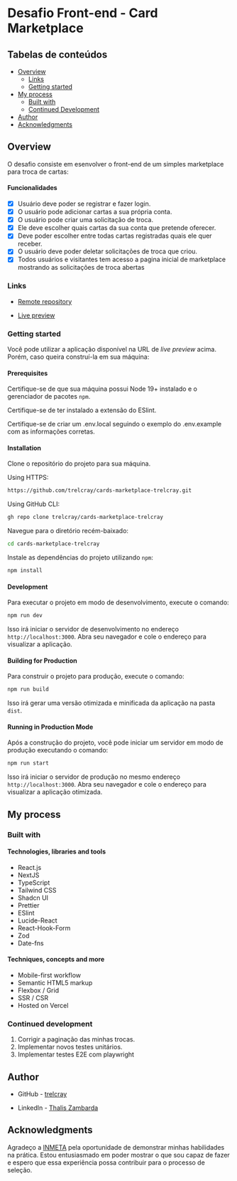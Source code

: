 # Desafio Front-end - Card Marketplace

## Tabelas de conteúdos

- [Overview](#overview)
  - [Links](#links)
  - [Getting started](#getting-started)
- [My process](#my-process)
  - [Built with](#built-with)
  - [Continued Development](#continued-development)
- [Author](#author)
- [Acknowledgments](#acknowledgments)

## Overview

O desafio consiste em esenvolver o front-end de um simples marketplace para troca de cartas:


#### Funcionalidades

- [x] Usuário deve poder se registrar e fazer login.
- [x] O usuário pode adicionar cartas a sua própria conta.
- [x] O usuário pode criar uma solicitação de troca.
- [x] Ele deve escolher quais cartas da sua conta que pretende oferecer.
- [x] Deve poder escolher entre todas cartas registradas quais ele quer receber.
- [x] O usuário deve poder deletar solicitações de troca que criou.
- [x] Todos usuários e visitantes tem acesso a pagina inicial de marketplace mostrando as solicitações de troca abertas

### Links

- [Remote repository](https://github.com/trelcray/cards-marketplace-trelcray)

- [Live preview](https://cards-marketplace-trelcray.vercel.app)

### Getting started

Você pode utilizar a aplicação disponível na URL de _live preview_ acima. Porém,
caso queira construí-la em sua máquina:

#### Prerequisites

Certifique-se de que sua máquina possui Node 19+ instalado e o gerenciador de
pacotes `npm`.

Certifique-se de ter instalado a extensão do ESlint.

Certifique-se de criar um .env.local seguindo o exemplo do .env.example com as informações corretas.

#### Installation

Clone o repositório do projeto para sua máquina.

Using HTTPS:

```bash
https://github.com/trelcray/cards-marketplace-trelcray.git
```

Using GitHub CLI:

```bash
gh repo clone trelcray/cards-marketplace-trelcray
```

Navegue para o diretório recém-baixado:

```bash
cd cards-marketplace-trelcray
```

Instale as dependências do projeto utilizando `npm`:

```bash
npm install
```

#### Development

Para executar o projeto em modo de desenvolvimento, execute o comando:

```bash
npm run dev
```

Isso irá iniciar o servidor de desenvolvimento no endereço
`http://localhost:3000`. Abra seu navegador e cole o endereço para visualizar a
aplicação.

#### Building for Production

Para construir o projeto para produção, execute o comando:

```bash
npm run build
```

Isso irá gerar uma versão otimizada e minificada da aplicação na pasta `dist`.

#### Running in Production Mode

Após a construção do projeto, você pode iniciar um servidor em modo de produção
executando o comando:

```bash
npm run start
```

Isso irá iniciar o servidor de produção no mesmo endereço
`http://localhost:3000`. Abra seu navegador e cole o endereço para visualizar a
aplicação otimizada.

## My process

### Built with

#### Technologies, libraries and tools

- React.js
- NextJS
- TypeScript
- Tailwind CSS
- Shadcn UI
- Prettier
- ESlint
- Lucide-React
- React-Hook-Form
- Zod
- Date-fns

#### Techniques, concepts and more

- Mobile-first workflow
- Semantic HTML5 markup
- Flexbox / Grid
- SSR / CSR
- Hosted on Vercel

### Continued development

1. Corrigir a paginação das minhas trocas.
2. Implementar novos testes unitários.
3. Implementar testes E2E com playwright



## Author

- GitHub - [trelcray](https://github.com/trelcray)

- LinkedIn - [Thalis Zambarda](https://www.linkedin.com/in/thalis-zambarda/)

## Acknowledgments

Agradeço a [INMETA](https://www.inmeta.com.br/) pela oportunidade de
demonstrar minhas habilidades na prática. Estou entusiasmado em poder mostrar o
que sou capaz de fazer e espero que essa experiência possa contribuir para o
processo de seleção.
